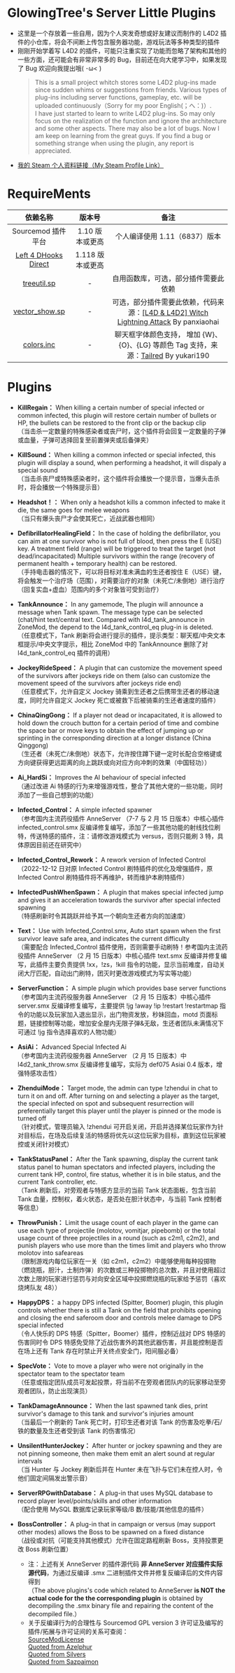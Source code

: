 # GlowingTree's Server Little Plugins

- 这里是一个存放着一些自用，因为个人突发奇想或好友建议而制作的 L4D2 插件的小仓库，将会不间断上传包含服务器功能，游戏玩法等多种类型的插件
- 刚刚开始学着写 L4D2 的插件，可能只注重实现了功能而忽略了架构和其他的一些方面，还可能会有非常非常多的 Bug，目前还在向大佬学习中，如果发现了 Bug 欢迎向我提出哦( ･ω< )
  > This is a small project whitch stores some L4D2 plug-ins made since sudden whims or suggestions from friends. Various types of plug-ins including server functions, gameplay, etc. will be uploaded continuously（Sorry for my poor English(；へ：)）.
  > <br>I have just started to learn to write L4D2 plug-ins. So may only focus on the realization of the function and ignore the architecture and some other aspects. There may also be a lot of bugs. Now I am keep on learning from the great guys. If you find a bug or something strange when using the plugin, any report is appreciated.
- [我的 Steam 个人资料链接（My Steam Profile Link）](https://steamcommunity.com/id/saku_ra/)

# RequireMents

|                                                 依赖名称                                                  |      版本号      |                                                                                          备注                                                                                          |
| :-------------------------------------------------------------------------------------------------------: | :--------------: | :------------------------------------------------------------------------------------------------------------------------------------------------------------------------------------: |
|                                            Sourcemod 插件平台                                             | 1.10 版本或更高  |                                                                             个人编译使用 1.11（6837）版本                                                                              |
|              [Left 4 DHooks Direct](https://forums.alliedmods.net/showthread.php?p=2684862)               | 1.118 版本或更高 |
|    [treeutil.sp](https://github.com/GlowingTree880/L4D2_LittlePlugins/blob/main/Ai_HardSi/treeutil.sp)    |        -         |                                                                          自用函数库，可选，部分插件需要此依赖                                                                          |
| [vector_show.sp](https://github.com/GlowingTree880/L4D2_LittlePlugins/blob/main/Ai_HardSi/vector_show.sp) |        -         |                    可选，部分插件需要此依赖，代码来源：[[L4D & L4D2] Witch Lightning Attack](https://forums.alliedmods.net/showthread.php?p=1623047) By panxiaohai                     |
|  [colors.inc](https://github.com/GlowingTree880/L4D2_LittlePlugins/blob/main/TankStatusPanel/colors.inc)  |        -         | 聊天框字体颜色支持， 增加 {W}、{O}、{LG} 等颜色 Tag 支持，来源：[Tailred](https://github.com/yukari190/Tailred/blob/master/addons/sourcemod/scripting/include/colors.inc) By yukari190 |

# Plugins

- **KillRegain：** When killing a certain number of special infected or common infected, this plugin will restore certain number of bullets or HP, the bullets can be restored to the front clip or the backup clip
  <br>（当击杀一定数量的特殊感染者或丧尸时，这个插件将会回复一定数量的子弹或血量，子弹可选择回复至前置弹夹或后备弹夹）
- **KillSound：** When killing a common infected or special infected, this plugin will display a sound, when performing a headshot, it will dispaly a special sound
  <br>（当击杀丧尸或特殊感染者时，这个插件将会播放一个提示音，当爆头击杀时，将会播放一个特殊提示音）
- **Headshot！：** When only a headshot kills a common infected to make it die, the same goes for melee weapons
  <br>（当只有爆头丧尸才会使其死亡，近战武器也相同）
- **DefibrillatorHealingField：** In the case of holding the defibrillator, you can aim at one survivor who is not full of blood, then press the E (USE) key. A treatment field (range) will be triggered to treat the target (not dead/incapacitated) Multiple survivors within the range (recovery of permanent health + temporary health) can be restored.
  <br>（手持电击器的情况下，可以将目标对准未满血的生还者按住 E（USE）键，将会触发一个治疗场（范围），对需要治疗的对象（未死亡/未倒地）进行治疗（回复实血+虚血）范围内的多个对象皆可受到治疗）
- **TankAnnounce：** In any gamemode, The plugin will announce a message when Tank spawn. The message type can be selected (chat/hint text/central text. Compared with l4d_tank_announce in ZoneMod, the depend to the l4d_tank_control_eq plug-in is deleted.
  <br>（任意模式下，Tank 刷新将会进行提示的插件，提示类型：聊天框/中央文本框提示/中央文字提示，相比 ZoneMod 中的 TankAnnounce 删除了对 l4d_tank_control_eq 插件的调用）
- **JockeyRideSpeed：** A plugin that can customize the movement speed of the survivors after jockeys ride on them (also can customize the movement speed of the survivors after jockeys ride end)
  <br>（任意模式下，允许自定义 Jockey 骑乘到生还者之后携带生还者的移动速度，同时允许自定义 Jockey 死亡或被救下后被骑乘的生还者速度的插件）
- **ChinaQingGong：** If a player not dead or incapacitated, it is allowed to hold down the crouch button for a certain period of time and combine the space bar or move keys to obtain the effect of jumping up or sprinting in the corresponding direction at a longer distance (China Qinggong)
  <br>（生还者（未死亡/未倒地）状态下，允许按住蹲下键一定时长配合空格键或方向键获得更远距离的向上跳跃或向对应方向冲刺的效果（中国轻功））
- **Ai_HardSi：** Improves the AI behaviour of special infected
  <br>（通过改进 Ai 特感的行为来增强游戏性，整合了其他大佬的一些功能，同时添加了一些自己想到的功能）
- **Infected_Control：** A simple infected spawner
  <br>（参考国内主流药役插件 AnneServer （7-7 与 2 月 15 日版本）中核心插件 infected_control.smx 反编译修复编写，添加了一些其他功能的射线找位刷特，传送特感的插件，注：请修改游戏模式为 versus，否则只能刷 3 特，具体原因目前还在研究中）
- **Infected_Control_Rework：** A rework version of Infected Control
  <br>（2022-12-12 日对原 Infected Control 刷特插件的优化及增强插件，原 Infected Control 刷特插件将不再维护，转而维护本刷特插件）
- **InfectedPushWhenSpawn：** 
A plugin that makes special infected jump and gives it an acceleration towards the survivor after special infected spawning
  <br>（特感刷新时令其跳跃并给予其一个朝向生还者方向的加速度）
- **Text：** Use with Infected_Control.smx, Auto start spawn when the first survivor leave safe area, and indicates the current difficulty
  <br>（需要配合 Infected_Control 插件使用，否则需要手动刷特！参考国内主流药役插件 AnneServer （2 月 15 日版本）中核心插件 text.smx 反编译并修复编写，此插件主要负责提供 !xx，!zs，!kill 指令的功能，显示当前难度，自动关闭大厅匹配，自动出门刷特，团灭时更改游戏模式为写实等功能）
- **ServerFunction：** A simple plugin which provides base server functions
  <br>（参考国内主流药役服务器 AnneServer （2 月 15 日版本）中核心插件 server.smx 反编译修复编写，主要提供 !jg !away !ip !restart !restartmap 指令的功能以及玩家加入退出显示，出门物资发放，秒妹回血，motd 页面标题，链接控制等功能，增加安全屋内无限子弹&无敌，生还者团队未满情况下可通过 !jg 指令选择喜欢的人物功能）
- **AsiAi：** Advanced Special Infected Ai
  <br>（参考国内主流药役服务器 AnneServer （2 月 15 日版本）中 l4d2_tank_throw.smx 反编译修复编写，实际为 def075 Asiai 0.4 版本，增强特感攻击性）
- **ZhenduiMode：** Target mode, the admin can type !zhendui in chat to turn it on and off. After turning on and selecting a player as the target, the special infected on spot and subsequent resurrection will preferentially target this player until the player is pinned or the mode is turned off
  <br>（针对模式，管理员输入 !zhendui 可开启关闭，开启并选择某位玩家作为针对目标后，在场及后续复活的特感将优先以这位玩家为目标，直到这位玩家被控或关闭针对模式）
- **TankStatusPanel：** After the Tank spawning, display the current tank status panel to human spectators and infected players, including the current tank HP, control, fire status, whether it is in bile status, and the current Tank controller, etc.
  <br>（Tank 刷新后，对旁观者与特感方显示的当前 Tank 状态面板，包含当前 Tank 血量，控制权，着火状态，是否处在胆汁状态中，与当前 Tank 控制者等信息）
- **ThrowPunish：** Limit the usage count of each player in the game can use each type of projectile (molotov, vomitjar, pipebomb) or the total usage count of three projectiles in a round (such as c2m1, c2m2), and punish players who use more than the times limit and players who throw molotov into safeareas
  <br>（限制游戏内每位玩家在一关（如 c2m1，c2m2）中能够使用每种投掷物（燃烧瓶，胆汁，土制炸弹）的次数或三种投掷物的总次数，并且对使用超过次数上限的玩家进行惩罚与对向安全区域中投掷燃烧瓶的玩家给予惩罚（喜欢烧烤队友 48））
- **HappyDPS：** a happy DPS infected (Spitter, Boomer) plugin, this plugin controls whether there is still a Tank on the field that prohibits opening and closing the end saferoom door and controls melee damage to DPS special infected
  <br>（令人快乐的 DPS 特感（Spitter，Boomer）插件，控制近战对 DPS 特感的伤害同时令 DPS 特感免受除了近战伤害外的其他武器伤害，并且能控制是否在场上还有 Tank 存在时禁止开关终点安全门，阳间服必备）
- **SpecVote：** Vote to move a player who were not originally in the spectator team to the spectator team
  <br>（任意或指定团队成员可发起投票，将当前不在旁观者团队内的玩家移动至旁观者团队，防止出现演员）
- **TankDamageAnnounce：** When the last spawned tank dies, print survivor's damage to this tank and survivor's injuries amount
  <br>（当最后一个刷新的 Tank 死亡时，打印生还者对该 Tank 的伤害及吃拳/石/铁的数量及生还者受到该 Tank 的伤害情况）
- **UnsilentHunterJockey：** After hunter or jockey spawning and they are not pinning someone, then make them emit an alert sound at regular intervals
  <br>（当 Hunter 与 Jockey 刷新后并在 Hunter 未在飞扑与它们未在控人时，令他们固定间隔发出警示音）
- **ServerRPGwithDatabase：** A plug-in that uses MySQL database to record player level/points/skills and other information
  <br>（配合使用 MySQL 数据库记录玩家等级/B 数/技能/其他信息的插件）
- **BossController：** A plug-in that in campaign or versus (may support other modes) allows the Boss to be spawned on a fixed distance
  <br>（战役或对抗（可能支持其他模式）允许在固定路程刷新 Boss，支持投票更改 Boss 刷新位置）

  - 注：上述有关 AnneServer 的插件源代码 **非 AnneServer 对应插件实际源代码**，为通过反编译 .smx 二进制插件文件并修复反编译后的文件内容得到<br>（The above plugins's code which related to AnneServer **is NOT the actual code for the the corresponding plugin** is obtained by decompiling the .smx binary file and repairing the content of the decompiled file.）
  - 关于反编译行为的合理性与 Sourcemod GPL version 3 许可证及编写的插件/拓展与许可证间的关系可查阅：<br>[SourceModLicense](https://www.sourcemod.net/license.php)<br>[Quoted from Azelphur](https://forums.alliedmods.net/showpost.php?p=1648709&postcount=80)<br>[Quoted from Silvers](https://forums.alliedmods.net/showpost.php?p=2709004&postcount=394)<br>[Quoted from Sazpaimon](https://forums.alliedmods.net/showpost.php?p=1587691&postcount=10)
